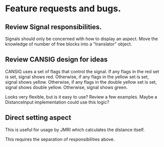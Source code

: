 # Feature requests and bugs.

## Review Signal responsibilities.
Signals should only be concerned with how to display an aspect.
Move the knowledge of number of free blocks into a "translator" object.

## Review CANSIG design for ideas
CANSIG uses a set of flags that control the signal.
If any flags in the red set is set, signal shows red.
Otherwise, if any flags in the yellow set is set, signal shows yellow.
Otherwise, if any flags in the double yellow set is set, signal shows double yellow.
Otherwise, signal shows green.

Looks very flexible, but is it easy to use? 
Review a few examples.
Maybe a DistanceInput implementation could use this logic?

## Direct setting aspect
This is useful for usage by JMRI which calculates the distance itself.

This requires the separation of responsibilities above.
